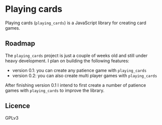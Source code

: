 Playing cards
=============

Playing cards (`playing_cards`) is a JavaScript library for creating card
games. 

## Roadmap

The `playing_cards` project is just a couple of weeks old and still under
heavy development. I plan on building the following features:

- version 0.1: you can create any patience game with `playing_cards`
- version 0.2: you can also create multi player games with `playing_cards`

After finishing version 0.1 I intend to first create a number of patience
games with `playing_cards` to improve the library.

## Licence

GPLv3
